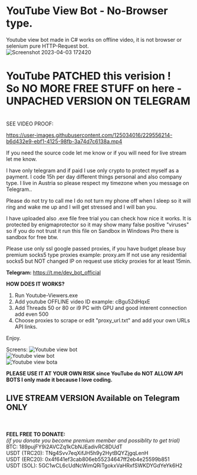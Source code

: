 # YouTube View Bot - No-Browser type.
Youtube view bot made in C# works on offline video, it is not browser or selenium pure HTTP-Request bot.<br>
![Screenshot 2023-04-03 172420](https://user-images.githubusercontent.com/125034016/229556354-5529a38a-ec10-4c4c-b76d-840a2b754c85.png)

<h1>YouTube PATCHED this verision !<br>So NO MORE FREE STUFF on here - <br>UNPACHED VERSION ON TELEGRAM</h1><br>SEE VIDEO PROOF:<br>


https://user-images.githubusercontent.com/125034016/229556214-b6d432e9-ebf1-4125-98fb-3a74d7c6138a.mp4


If you need the source code let me know or if you will need for live stream let me know.

I have only telegram and if paid I use only crypto to protect myself as a payment.
I code 15h per day different things personal and also company type.
I live in Austria so please respect my timezone when you message on Telegram..

Please do not try to call me I do not turn my phone off when I sleep so it will ring and wake me up and I will get stressed and I will ban you.

I have uploaded also .exe file free trial you can check how nice it works.
It is protected by enigmaprotector so it may show many false positive "viruses" so if you do not trust it run this file on Sandbox in Windows Pro there is sandbox for free btw.

Please use only ssl google passed proxies, if you have budget please buy premium socks5 type proxies example: proxy.am
If not use any residential socks5 but NOT changed IP on request use sticky proxies for at least 15min.

<b>Telegram:</b> https://t.me/dev_bot_official

<b>HOW DOES IT WORKS?</b>
1. Run Youtube-Viewers.exe
2. Add youtube OFFLINE video ID example: cBgu52dHqxE
3. Add Threads 50 or 80 or i9 PC with GPU and good interent connection add even 500
4. Choose proxies to scrape or edit "proxy_url.txt" and add your own URLs API links.

Enjoy.

Screens:
<img src="https://github.com/dev-bot-team/YouTubeViewBot-NoBrowser/blob/main/yt011.png" alt="Youtube view bot"><br>
<img src="https://github.com/dev-bot-team/YouTubeViewBot-NoBrowser/blob/main/yt02.png" alt="Youtube view bot"><br>
<img src="https://github.com/dev-bot-team/YouTubeViewBot-NoBrowser/blob/main/yt03.png" alt="Youtube view bota">



<b>PLEASE USE IT AT YOUR OWN RISK since YouTube do NOT ALLOW API BOTS I only made it because I love coding.</b>
<h2>LIVE STREAM VERSION Available on Telegram ONLY</h2><br><br>
<b>FEEL FREE TO DONATE:</b><br>
<i>(if you donate you become premium member and possiblity to get trial)</i><br>
BTC: 189pujFY9i2AVCZq1kCbNJEadivRC8DUdT<br>
USDT (TRC20): TNg4Svv7eqXifJH5h9y2HytBQYZjgqLenH<br>
USDT (ERC20): 0x4f641ef3cab806eb55234647ff2eb4e25599b851<br>
USDT (SOL): 5GC1wCL6cUdNcWimQRiTgokxVaHRxfSWKDYGdYeYk6H2
